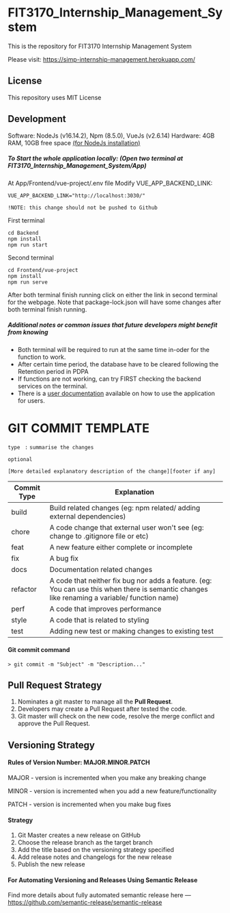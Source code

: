 # FIT3170_Internship_Management_System
This is the repository for FIT3170 Internship Management System

Please visit: https://simp-internship-management.herokuapp.com/

## License
This repository uses MIT License

## Development
Software: NodeJs (v16.14.2), Npm (8.5.0), VueJs (v2.6.14)
Hardware: 4GB RAM, 10GB free space [(for NodeJs installation)](https://www.zeolearn.com/magazine/install-node-js-on-windows)

##### To Start the whole application locally: (Open two terminal at FIT3170_Internship_Management_System/App)
At App/Frontend/vue-project/.env file
Modify VUE_APP_BACKEND_LINK:
```
VUE_APP_BACKEND_LINK="http://localhost:3030/"

!NOTE: this change should not be pushed to Github
```
First terminal 
```
cd Backend 
npm install
npm run start 
```
Second terminal 
```
cd Frontend/vue-project 
npm install 
npm run serve   
```
After both terminal finish running click on either the link in second terminal for the webpage.
Note that package-lock.json will have some changes after both terminal finish running.

##### Additional notes or common issues that future developers might benefit from knowing

* Both terminal will be required to run at the same time in-oder for the function to work. 
* After certain time period, the database have to be cleared following the Retention period in PDPA
* If functions are not working, can try FIRST checking the backend services on the terminal.
* There is a [user documentation](https://docs.google.com/document/d/1fogM80EYCgvqwZCYcCoMweFyaElYIL8CLj1dcAoh1oo/edit?usp=sharing) available on how to use the application for users.

GIT COMMIT TEMPLATE 
======  
`type ` `:` `summarise the changes`

`optional`

`[More detailed explanatory description of the change][footer if any]`

Commit Type | Explanation
---|---
build| Build related changes (eg: npm related/ adding external dependencies)
chore| A code change that external user won't see (eg: change to .gitignore file or etc)
feat| A new feature either complete or incomplete
fix| A bug fix
docs| Documentation related changes
refactor| A code that neither fix bug nor adds a feature. (eg: You can use this when there is semantic changes like renaming a variable/ function name)
perf| A code that improves performance
style| A code that is related to styling
test| Adding new test or making changes to existing test

#### Git commit command
```
> git commit -m "Subject" -m "Description..."
```

## Pull Request Strategy
1. Nominates a git master to manage all the **Pull Request**. 
2. Developers may create a Pull Request after tested the code. 
3. Git master will check on the new code, resolve the merge conflict and approve the Pull Request.

## Versioning Strategy
#### Rules of Version Number: MAJOR.MINOR.PATCH 

MAJOR - version is incremented when you make any breaking change

MINOR - version is incremented when you add a new feature/functionality

PATCH - version is incremented when you make bug fixes

#### Strategy
1. Git Master creates a new release on GitHub
2. Choose the release branch as the target branch
3. Add the title based on the versioning strategy specified
4. Add release notes and changelogs for the new release
5. Publish the new release

#### For Automating Versioning and Releases Using Semantic Release
Find more details about fully automated semantic release here — https://github.com/semantic-release/semantic-release
